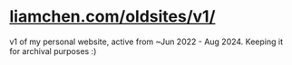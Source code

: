 # [liamchen.com/oldsites/v1/](https://www.liamchen.com/oldsites/v1/)

v1 of my personal website, active from ~Jun 2022 - Aug 2024. Keeping it for archival purposes :)